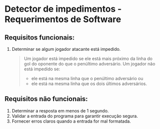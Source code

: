 # Detector de impedimentos - Requerimentos de Software

## Requisitos funcionais:
1. Determinar se algum jogador atacante está impedido.
    > Um jogador está impedido se ele está mais próximo da linha do gol do oponente do que o penúltimo adversário. Um jogador não está impedido se:
    >* ele está na mesma linha que o penúltimo adversário ou
    >* ele está na mesma linha que os dois últimos adversários.

## Requisitos não funcionais:
1. Determinar a resposta em menos de 1 segundo.
2. Validar a entrada do programa para garantir execução segura.
2. Fornecer erros claros quando a entrada for mal formatada.